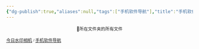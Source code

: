 ```yaml
---
{"dg-publish":true,"aliases":null,"tags":["手机软件导航"],"title":"手机软件导航","permalink":"/cangku1/0801-xuexibiji/软件/手机/手机软件导航/","dgPassFrontmatter":true,"noteIcon":""}
---
```


<p><span data-tag-name="center" class="el-center"><center><sub>📁所在文件夹的所有文件</sub><center></center></center></span></p><span><span data-tag-name="p" class="el-p"><p><sub><a data-tooltip-position="top" aria-label="cangku1/0801-xuexibiji/软件/手机/今日水印相机.md" data-href="cangku1/0801-xuexibiji/软件/手机/今日水印相机.md" href="cangku1/0801-xuexibiji/软件/手机/今日水印相机.md" class="internal-link" target="_blank" rel="noopener">今日水印相机</a> <sup><sub>  / </sub></sup><a data-tooltip-position="top" aria-label="cangku1/0801-xuexibiji/软件/手机/手机软件导航.md" data-href="cangku1/0801-xuexibiji/软件/手机/手机软件导航.md" href="cangku1/0801-xuexibiji/软件/手机/手机软件导航.md" class="internal-link" target="_blank" rel="noopener">手机软件导航</a></sub></p></span></span><span><span data-tag-name="p" class="el-p"><p><br><br></p></span></span>

